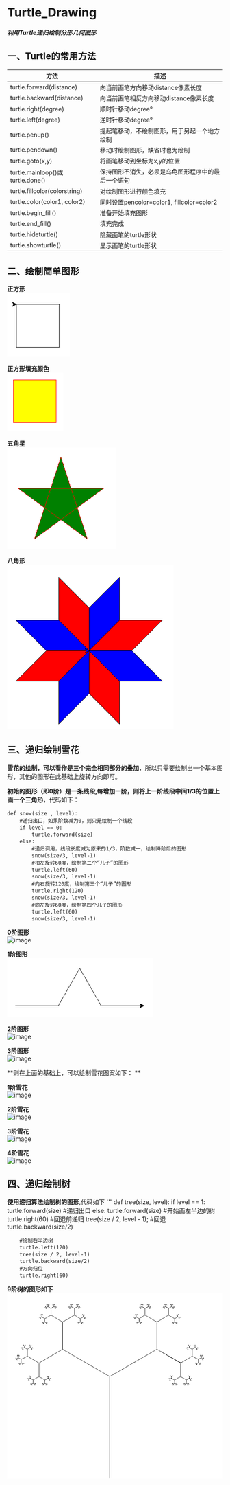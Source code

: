 # Turtle_Drawing
***利用Turtle递归绘制分形几何图形***

## 一、Turtle的常用方法

方法  | 描述  
 ---- | ----- 
 turtle.forward(distance)  | 向当前画笔方向移动distance像素长度 
 turtle.backward(distance)  | 向当前画笔相反方向移动distance像素长度 
turtle.right(degree) | 顺时针移动degree°
turtle.left(degree) | 逆时针移动degree°
turtle.penup() |	提起笔移动，不绘制图形，用于另起一个地方绘制
turtle.pendown() | 移动时绘制图形，缺省时也为绘制
turtle.goto(x,y) |	将画笔移动到坐标为x,y的位置 
turtle.mainloop()或turtle.done() |	保持图形不消失，必须是乌龟图形程序中的最后一个语句
turtle.fillcolor(colorstring)	| 对绘制图形进行颜色填充
turtle.color(color1, color2) |	同时设置pencolor=color1, fillcolor=color2
turtle.begin_fill() |	准备开始填充图形
turtle.end_fill() | 填充完成
turtle.hideturtle() |	隐藏画笔的turtle形状
turtle.showturtle() |	显示画笔的turtle形状

## 二、绘制简单图形

**正方形**  
![image](https://github.com/xuedengyue/Turtle_Drawing/blob/master/image/%E6%AD%A3%E6%96%B9%E5%BD%A2.png)

**正方形填充颜色**  
![image](https://github.com/xuedengyue/Turtle_Drawing/blob/master/image/%E6%AD%A3%E6%96%B9%E5%BD%A2%E5%A1%AB%E5%85%85%E9%A2%9C%E8%89%B2.png)

**五角星**  
![image](https://github.com/xuedengyue/Turtle_Drawing/blob/master/image/%E4%BA%94%E8%A7%92%E6%98%9F.png)

**八角形**  
![image](https://github.com/xuedengyue/Turtle_Drawing/blob/master/image/%E5%85%AB%E8%A7%92%E5%BD%A2.png)

## 三、递归绘制雪花

  **雪花的绘制，可以看作是三个完全相同部分的叠加**，所以只需要绘制出一个基本图形，其他的图形在此基础上旋转方向即可。
  
  **初始的图形（即0阶）是一条线段,每增加一阶，则将上一阶线段中间1/3的位置上画一个三角形**，代码如下：
  
```
def snow(size , level):
    #递归出口，如果阶数减为0，则只是绘制一个线段
    if level == 0:
        turtle.forward(size)
    else:
        #递归调用，线段长度减为原来的1/3，阶数减一，绘制降阶后的图形
        snow(size/3, level-1)
        #相左旋转60度，绘制第二个“儿子”的图形
        turtle.left(60)
        snow(size/3, level-1)
        #向右旋转120度，绘制第三个“儿子”的图形
        turtle.right(120)
        snow(size/3, level-1)
        #向左旋转60度，绘制第四个儿子的图形
        turtle.left(60)
        snow(size/3, level-1)
``` 
  
**0阶图形**  
![image](https://github.com/xuedengyue/Turtle_Drawing/blob/master/image/0%E9%98%B6.png)

**1阶图形**  
![image](https://github.com/xuedengyue/Turtle_Drawing/blob/master/image/%E4%B8%80%E9%98%B6.png)

**2阶图形**  
![image](https://github.com/xuedengyue/Turtle_Drawing/blob/master/image/2%E9%98%B6.png)

**3阶图形**  
![image](https://github.com/xuedengyue/Turtle_Drawing/blob/master/image/3%E9%98%B6.png)

**则在上面的基础上，可以绘制雪花图案如下： ** 

**1阶雪花**  
![image](https://github.com/xuedengyue/Turtle_Drawing/blob/master/image/snow/1%E9%98%B6.png)

**2阶雪花**  
![image](https://github.com/xuedengyue/Turtle_Drawing/blob/master/image/snow/2%E9%98%B6.png)

**3阶雪花**  
![image](https://github.com/xuedengyue/Turtle_Drawing/blob/master/image/snow/3%E9%98%B6.png)

**4阶雪花**  
![image](https://github.com/xuedengyue/Turtle_Drawing/blob/master/image/snow/4%E9%98%B6.png)

## 四、递归绘制树
  **使用递归算法绘制树的图形**,代码如下
  '''
  def tree(size, level):
    if level == 1:
        turtle.forward(size) #递归出口
    else:
        turtle.forward(size)
        #开始画左半边的树
        turtle.right(60)
        #回退前递归
        tree(size / 2, level - 1);
        #回退
        turtle.backward(size/2)

        #绘制右半边树
        turtle.left(120)
        tree(size / 2, level-1)
        turtle.backward(size/2)
        #方向归位
        turtle.right(60)
  
  **9阶树的图形如下**  
  ![image](https://github.com/xuedengyue/Turtle_Drawing/blob/master/image/9%E9%98%B6%E6%A0%91.png)
